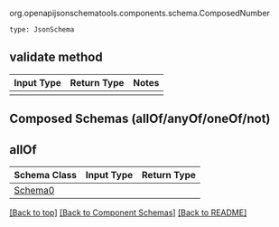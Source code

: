 org.openapijsonschematools.components.schema.ComposedNumber
```
type: JsonSchema
```

## validate method
Input Type | Return Type | Notes
------------ | ------------- | -------------
 |  |

## Composed Schemas (allOf/anyOf/oneOf/not)
## allOf
Schema Class | Input Type | Return Type
------------ | ---------- | -----------
[Schema0](#) |  | 


[[Back to top]](#top) [[Back to Component Schemas]](../../../README.md#Component-Schemas) [[Back to README]](../../../README.md)
